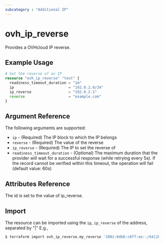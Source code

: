 ```yaml
---
subcategory : "Additional IP"
---
```


# ovh_ip_reverse

Provides a OVHcloud IP reverse.

## Example Usage

```terraform
# Set the reverse of an IP
resource "ovh_ip_reverse" "test" {
  readiness_timeout_duration = "1m"
  ip                         = "192.0.2.0/24"
  ip_reverse                 = "192.0.2.1"
  reverse                    = "example.com"
}
```

## Argument Reference

The following arguments are supported:

* `ip` - (Required) The IP block to which the IP belongs
* `reverse` - (Required) The value of the reverse
* `ip_reverse` - (Required) The IP to set the reverse of
* `readiness_timeout_duration` - (Optional) The maximum duration that the provider will wait for a successful response (while retrying every 5s). If the record cannot be verified within this timeout, the operation will fail (default value: 60s)

## Attributes Reference

The id is set to the value of ip_reverse.

## Import

The resource can be imported using the `ip`, `ip_reverse` of the address, separated by "|" E.g.,

```bash
$ terraform import ovh_ip_reverse.my_reverse '2001:0db8:c0ff:ee::/64|2001:0db8:c0ff:ee::42'
```
